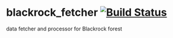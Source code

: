 # blackrock_fetcher [![Build Status](https://travis-ci.org/ccnmtl/blackrock_fetcher.svg?branch=master)](https://travis-ci.org/ccnmtl/blackrock_fetcher)
data fetcher and processor for Blackrock forest

